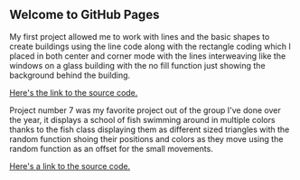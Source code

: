 ## Welcome to GitHub Pages

My first project allowed me to work with lines and the basic shapes to create buildings using the line code along with the rectangle coding which I placed in both center and corner mode with the lines interweaving like the windows on a glass building with the no fill function just showing the background behind the building.

[Here's the link to the source code.](https://github.com/Sonicgal970/MAGD-150-Assignments/blob/gh-pages/s20magd150lab01_Sobieski_2020_04_21_16_35_52%20(1)/sketch.js)

Project number 7 was my favorite project out of the group I've done over the year, it displays a school of fish swimming around in multiple colors thanks to the fish class displaying them as different sized triangles with the random function shoing their positions and colors as they move using the random function as an offset for the small movements.

[Here's a link to the source code.](https://github.com/Sonicgal970/MAGD-150-Assignments/blob/gh-pages/s20magd150lab07_Sobieski_2020_04_13_20_02_39/sketch.js)
